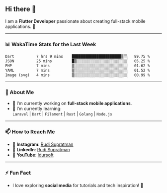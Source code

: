 ## Hi there 👋

I am a **Flutter Developer** passionate about creating full-stack mobile applications. 🚀

---

### 📊 WakaTime Stats for the Last Week
<!--START_SECTION:waka-->

```txt
Dart          7 hrs 9 mins    ██████████████████████▒░░   89.75 %
JSON          25 mins         █▒░░░░░░░░░░░░░░░░░░░░░░░   05.25 %
PHP           7 mins          ▒░░░░░░░░░░░░░░░░░░░░░░░░   01.62 %
YAML          7 mins          ▒░░░░░░░░░░░░░░░░░░░░░░░░   01.52 %
Image (svg)   4 mins          ▒░░░░░░░░░░░░░░░░░░░░░░░░   00.99 %
```

<!--END_SECTION:waka-->

---

### 🌱 About Me
- 🔭 I’m currently working on **full-stack mobile applications**.
- 🌱 I’m currently learning:  
  `Laravel` | `Dart` | `Filament` | `Rust` | `Golang` | `Node.js`

---

### 📫 How to Reach Me
- 💬 **Instagram**: [Rudi Supratman](https://www.instagram.com/rudisupratman97)  
- 💼 **LinkedIn**: [Rudi Supratman](https://www.linkedin.com/in/rudi-supratman-324233281)  
- 🎥 **YouTube**: [Idursoft](https://www.youtube.com/@adde5863)

---

### ⚡ Fun Fact
- I love exploring **social media** for tutorials and tech inspiration! 🎥
